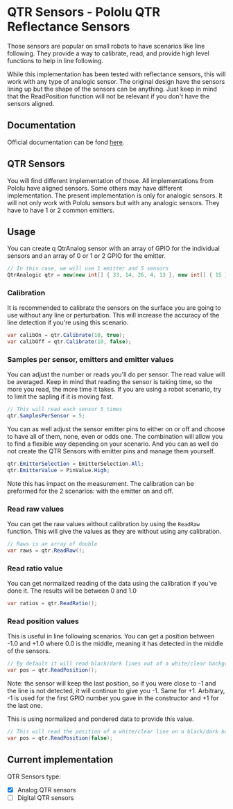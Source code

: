 # QTR Sensors - Pololu QTR Reflectance Sensors

Those sensors are popular on small robots to have scenarios like line following. They provide a way to calibrate, read, and provide high level functions to help in line following.

While this implementation has been tested with reflectance sensors, this will work with any type of analogic sensor. The original design have the sensors lining up but the shape of the sensors can be anything. Just keep in mind that the ReadPosition function will not be relevant if you don't have the sensors aligned.

## Documentation

Official documentation can be fond [here](https://www.pololu.com/category/123/pololu-qtr-reflectance-sensors).

## QTR Sensors

You will find different implementation of those. All implementations from Pololu have aligned sensors. Some others may have different implementation. The present implementation is only for analogic sensors. It will not only work with Pololu sensors but with any analogic sensors. They have to have 1 or 2 common emitters. 

## Usage

You can create q QtrAnalog sensor with an array of GPIO for the individual sensors and an array of 0 or 1 or 2 GPIO for the emitter.

```csharp
// In this case, we will use 1 emitter and 5 sensors
QtrAnalogic qtr = new(new int[] { 33, 14, 26, 4, 13 }, new int[] { 15 });
```

### Calibration

It is recommended to calibrate the sensors on the surface you are going to use without any line or perturbation. This will increase the accuracy of the line detection if you're using this scenario.

```csharp
var calibOn = qtr.Calibrate(10, true);
var calibOff = qtr.Calibrate(10, false);
```

### Samples per sensor, emitters and emitter values

You can adjust the number or reads you'll do per sensor. The read value will be averaged. Keep in mind that reading the sensor is taking time, so the more you read, the more time it takes. If you are using a robot scenario, try to limit the sapling if it is moving fast.

```csharp
// This will read each sensor 5 times
qtr.SamplesPerSensor = 5;
```

You can as well adjust the sensor emitter pins to either on or off and choose to have all of them, none, even or odds one. The combination will allow you to find a flexible way depending on your scenario. And you can as well do not create the QTR Sensors with emitter pins and manage them yourself.

```csharp
qtr.EmitterSelection = EmitterSelection.All;
qtr.EmitterValue = PinValue.High;
```

Note this has impact on the measurement. The calibration can be preformed for the 2 scenarios: with the emitter on and off.

### Read raw values

You can get the raw values without calibration by using the `ReadRaw` function. This will give the values as they are without using any calibration.

```csharp
// Raws is an array of double
var raws = qtr.ReadRaw();
```

### Read ratio value

You can get normalized reading of the data using the calibration if you've done it. The results will be between 0 and 1.0

```csharp
var ratios = qtr.ReadRatio();
```

### Read position values

This is useful in line following scenarios. You can get a position between -1.0 and +1.0 where 0.0 is the middle, meaning it has detected in the middle of the sensors.

```csharp
// By default it will read black/dark lines out of a white/clear background
var pos = qtr.ReadPosition();
```

Note: the sensor will keep the last position, so if you were close to -1 and the line is not detected, it will continue to give you -1. Same for +1. Arbitrary, -1 is used for the first GPIO number you gave in the constructor and +1 for the last one.

This is using normalized and pondered data to provide this value.

```csharp
// This will read the position of a white/clear line on a black/dark background
var pos = qtr.ReadPosition(false);
```

## Current implementation

QTR Sensors type:
- [x] Analog QTR sensors
- [ ] Digital QTR sensors
